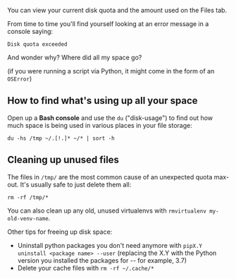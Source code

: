 
<!--
.. title: Disk Quota
.. slug: DiskQuota
.. date: 2018-07-13
.. tags:
.. category:
.. link:
.. description:
.. type: text
-->


You can view your current disk quota and the amount used on the Files tab.

From time to time you'll find yourself looking at an error message in a console saying:

    Disk quota exceeded

And wonder why?  Where did all my space go?

(if you were running a script via Python, it might come in the form of an `OSError`)


## How to find what's using up all your space

Open up a **Bash console** and use the `du` ("disk-usage") to find out how much space
is being used in various places in your file storage:

    du -hs /tmp ~/.[!.]* ~/* | sort -h


## Cleaning up unused files

The files in `/tmp/` are the most common cause of an unexpected quota max-out.
It's usually safe to just delete them all:

    rm -rf /tmp/*

You can also clean up any old, unused virtualenvs with `rmvirtualenv my-old-venv-name`.

Other tips for freeing up disk space:

* Uninstall python packages you don't need anymore with `pipX.Y uninstall <package name> --user` (replacing the X.Y with the Python version you installed the packages for -- for example, 3.7)
* Delete your cache files with `rm -rf ~/.cache/*`

